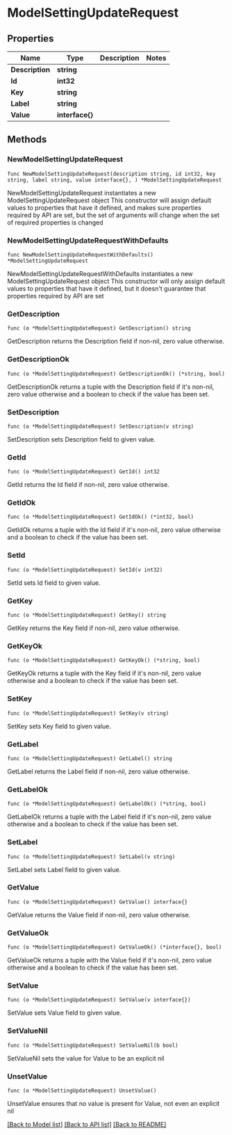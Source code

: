 # ModelSettingUpdateRequest

## Properties

Name | Type | Description | Notes
------------ | ------------- | ------------- | -------------
**Description** | **string** |  | 
**Id** | **int32** |  | 
**Key** | **string** |  | 
**Label** | **string** |  | 
**Value** | **interface{}** |  | 

## Methods

### NewModelSettingUpdateRequest

`func NewModelSettingUpdateRequest(description string, id int32, key string, label string, value interface{}, ) *ModelSettingUpdateRequest`

NewModelSettingUpdateRequest instantiates a new ModelSettingUpdateRequest object
This constructor will assign default values to properties that have it defined,
and makes sure properties required by API are set, but the set of arguments
will change when the set of required properties is changed

### NewModelSettingUpdateRequestWithDefaults

`func NewModelSettingUpdateRequestWithDefaults() *ModelSettingUpdateRequest`

NewModelSettingUpdateRequestWithDefaults instantiates a new ModelSettingUpdateRequest object
This constructor will only assign default values to properties that have it defined,
but it doesn't guarantee that properties required by API are set

### GetDescription

`func (o *ModelSettingUpdateRequest) GetDescription() string`

GetDescription returns the Description field if non-nil, zero value otherwise.

### GetDescriptionOk

`func (o *ModelSettingUpdateRequest) GetDescriptionOk() (*string, bool)`

GetDescriptionOk returns a tuple with the Description field if it's non-nil, zero value otherwise
and a boolean to check if the value has been set.

### SetDescription

`func (o *ModelSettingUpdateRequest) SetDescription(v string)`

SetDescription sets Description field to given value.


### GetId

`func (o *ModelSettingUpdateRequest) GetId() int32`

GetId returns the Id field if non-nil, zero value otherwise.

### GetIdOk

`func (o *ModelSettingUpdateRequest) GetIdOk() (*int32, bool)`

GetIdOk returns a tuple with the Id field if it's non-nil, zero value otherwise
and a boolean to check if the value has been set.

### SetId

`func (o *ModelSettingUpdateRequest) SetId(v int32)`

SetId sets Id field to given value.


### GetKey

`func (o *ModelSettingUpdateRequest) GetKey() string`

GetKey returns the Key field if non-nil, zero value otherwise.

### GetKeyOk

`func (o *ModelSettingUpdateRequest) GetKeyOk() (*string, bool)`

GetKeyOk returns a tuple with the Key field if it's non-nil, zero value otherwise
and a boolean to check if the value has been set.

### SetKey

`func (o *ModelSettingUpdateRequest) SetKey(v string)`

SetKey sets Key field to given value.


### GetLabel

`func (o *ModelSettingUpdateRequest) GetLabel() string`

GetLabel returns the Label field if non-nil, zero value otherwise.

### GetLabelOk

`func (o *ModelSettingUpdateRequest) GetLabelOk() (*string, bool)`

GetLabelOk returns a tuple with the Label field if it's non-nil, zero value otherwise
and a boolean to check if the value has been set.

### SetLabel

`func (o *ModelSettingUpdateRequest) SetLabel(v string)`

SetLabel sets Label field to given value.


### GetValue

`func (o *ModelSettingUpdateRequest) GetValue() interface{}`

GetValue returns the Value field if non-nil, zero value otherwise.

### GetValueOk

`func (o *ModelSettingUpdateRequest) GetValueOk() (*interface{}, bool)`

GetValueOk returns a tuple with the Value field if it's non-nil, zero value otherwise
and a boolean to check if the value has been set.

### SetValue

`func (o *ModelSettingUpdateRequest) SetValue(v interface{})`

SetValue sets Value field to given value.


### SetValueNil

`func (o *ModelSettingUpdateRequest) SetValueNil(b bool)`

 SetValueNil sets the value for Value to be an explicit nil

### UnsetValue
`func (o *ModelSettingUpdateRequest) UnsetValue()`

UnsetValue ensures that no value is present for Value, not even an explicit nil

[[Back to Model list]](../README.md#documentation-for-models) [[Back to API list]](../README.md#documentation-for-api-endpoints) [[Back to README]](../README.md)


